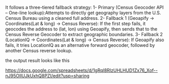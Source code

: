 It follows a three-tiered fallback strategy:
1- Primary (Census Geocoder API – One-line lookup):Attempts to directly get geography layers from the U.S. Census Bureau using a cleaned full address.
2- Fallback 1 (Geoapify → Coordinates(Lat & long) → Census Reverse): If the first step fails, it geocodes the address to (lat, lon) using Geoapify, then sends that to the Census Reverse Geocoder to extract geographic boundaries.
3- Fallback 2 (LocationIQ → Coordinates(Lat & long) → Census Reverse): If Geoapify also fails, it tries LocationIQ as an alternative forward geocoder, followed by another Census reverse lookup.


the output result looks like this

https://docs.google.com/spreadsheets/d/1gRql8RIzUHLHUD1Zx76_Xof--nJ95OIlUJkUxhQ8PZI/edit?usp=sharing
